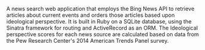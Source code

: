 A news search web application that employs the Bing News API to retrieve articles about current events and orders those articles based upon ideological perspective. It is built in Ruby on a SQLite database, using the Sinatra framework for routing and ActiveRecord as an ORM. The Ideological perspective scores for each news source are calculated based on data from the Pew Research Center's 2014 American Trends Panel survey. 
